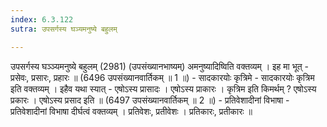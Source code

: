 ```yaml
---
index: 6.3.122
sutra: उपसर्गस्य घञ्यमनुष्ये बहुलम्

---
```

 उपसर्गस्य घञ्ञ्यमनुष्ये बहुलम् (2981) (उपसंख्यानभाष्यम्) अमनुष्यादिष्विति वक्तव्यम् । इह मा भूत्  -  प्रसेवः, प्रसारः, प्रहारः ॥ (6496 उपसंख्यानवार्तिकम् ॥ 1 ॥) - सादकारयोः कृत्रिमे - सादकारयोः कृत्रिम इति वक्तव्यम् । इहैव यथा स्यात्  -  एषोऽस्य प्रासादः । एषोऽस्य प्राकारः । कृत्रिम इति किमर्थम् ? एषोऽस्य प्रकारः । एषोऽस्य प्रसाद इति ॥ (6497 उपसंख्यानवार्तिकम् ॥ 2 ॥) - प्रतिवेशादीनां विभाषा - प्रतिवेशादीनां विभाषा दीर्घत्वं वक्तव्यम् । प्रतिवेशः, प्रतीवेशः । प्रतिकारः, प्रतीकारः ॥ 